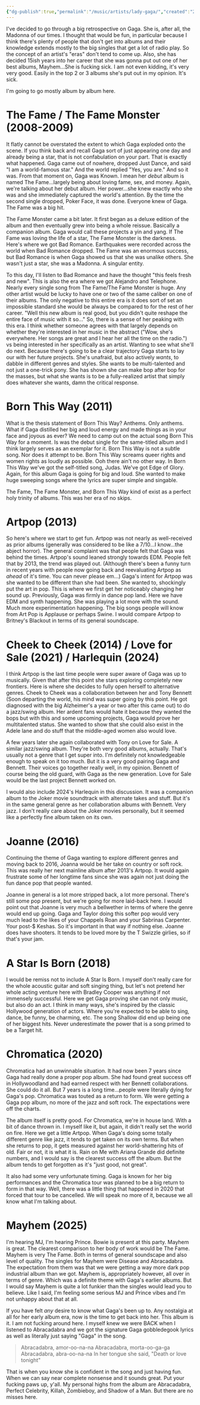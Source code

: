 ```yaml
---
{"dg-publish":true,"permalink":"/music/artists/lady-gaga/","created":"2025-01-29","updated":"2025-03-11"}
---
```



I've decided to go through a big retrospective on Gaga. She is, after all, the Madonna of our times. I thought that would be fun, in particular because I think there's plenty of people that don't get into albums and their knowledge extends mostly to the big singles that get a lot of radio play. So the concept of an artist's "eras" don't tend to come up. Also, she has decided 15ish years into her career that she was gonna put out one of her best albums, Mayhem...She is fucking sick. I am not even kidding, it's very very good. Easily in the top 2 or 3 albums she's put out in my opinion. It's sick.

I'm going to go mostly album by album here.

# The Fame / The Fame Monster (2008-2009)

It flatly cannot be overstated the extent to which Gaga exploded onto the scene. If you think back and recall Gaga sort of just appearing one day and already being a star, that is not confabulation on your part. That is exactly what happened. Gaga came out of nowhere, dropped Just Dance, and said "I am a world-famous star." And the world replied "Yes, you are." And so it was. From that moment on, Gaga was Known. I mean her *debut* album is named The Fame...largely being about loving fame, sex, and money. Again, we're talking about her debut album. Her power...she knew exactly who she was and she immediately captured the world's attention. By the time the second single dropped, Poker Face, it was done. Everyone knew of Gaga. The Fame was a big hit.

The Fame Monster came a bit later. It first began as a deluxe edition of the album and then eventually grew into being a whole reissue. Basically a companion album. Gaga would call these projects a yin and yang. If The Fame was loving the life of a star, The Fame Monster is the darkness. Here's where we got Bad Romance. Earthquakes were recorded across the world when Bad Romance dropped. The Fame was an enormous success, but Bad Romance is when Gaga showed us that she was unalike others. She wasn't just a star, she was a Madonna. A singular entity.

To this day, I'll listen to Bad Romance and have the thought "this feels fresh and new". This is also the era where we got Alejandro and Telephone. Nearly every single song from The Fame/The Fame Monster is huge. Any other artist would be lucky to have one or two of the same caliber on one of their albums. The only negative to this entire era is it does sort of set an impossible standard she would be always be compared to for the rest of her career. "Well this new album is real good, but you didn't quite reshape the entire face of music with it so..." So, there is a sense of her peaking with this era. I think whether someone agrees with that largely depends on whether they're interested in her music in the abstract ("Wow, she's everywhere. Her songs are great and I hear her all the time on the radio.") vs being interested in her specifically as an artist. Wanting to see what she'll do next. Because there's going to be a clear trajectory Gaga starts to lay our with her future projects. She's unafraid, but also actively *wants*, to dabble in different genres and styles. She wants to be multi-talented and not just a one-trick pony. She has shown she can make bop after bop for the masses, but what she wants is to be a fully-realized artist that simply does whatever she wants, damn the critical response.

# Born This Way (2011)

What is the thesis statement of Born This Way? Anthems. Only anthems. What if Gaga distilled her big and loud energy and made things as in your face and joyous as ever? We need to camp out on the actual song Born This Way for a moment. Is was the debut single for the same-titled album and I think largely serves as an exemplar for it. Born This Way is not a subtle song. Nor does it attempt to be. Born This Way screams queer rights and women rights as loudly as possible. Ooh there ain't no other way. In Born This Way we've got the self-titled song, Judas. We've got Edge of Glory. Again, for this album Gaga is going for big and loud. She wanted to make huge sweeping songs where the lyrics are super simple and singable.

The Fame, The Fame Monster, and Born This Way kind of exist as a perfect holy trinity of albums. This was her era of no skips.

# Artpop (2013)

So here's where we start to get fun. Artpop was not nearly as well-received as prior albums (generally was considered to be like a 7/10...I know...the abject horror). The general complaint was that people felt that Gaga was behind the times. Artpop's sound leaned strongly towards EDM. People felt that by 2013, the trend was played out. (Although there's been a funny turn in recent years with people now going back and reevaluating Artpop as *ahead* of it's time. You can never please em...) Gaga's intent for Artpop was she wanted to be different than she had been. She wanted to, shockingly put the art in pop. This is where we first get her noticeably changing her sound up. Previously, Gaga was firmly in dance pop land. Here we have EDM and synth happening. She was playing a lot more with the sound. Much more experimentation happening. The big songs people will know from Art Pop is Applause or perhaps Swine. I would compare Artpop to Britney's Blackout in terms of its general soundscape.

# Cheek to Cheek (2014) / Love for Sale (2021) / Harlequin (2024)

I think Artpop is the last time people were super aware of Gaga was up to musically. Given that after this point she stars exploring completely new frontiers. Here is where she decides to fully open herself to alternative genres. Cheek to Cheek was a collaboration between her and Tony Bennett (Soon departing the world, his mind was super going by this point. He got diagnosed with the big Alzheimer's a year or two after this came out) to do a jazz/swing album. Her ardent fans would hate it because they wanted the bops but with this and some upcoming projects, Gaga would prove her multitalented status. She wanted to show that she could also exist in the Adele lane and do stuff that the middle-aged women also would love.

A few years later she again collaborated with Tony on Love for Sale. A similar jazz/swing album. They're both very good albums, actually. That's usually not a genre that I get super into. I'm definitely not knowledgeable enough to speak on it too much. But it is a very good pairing Gaga and Bennett. Their voices go together really well, in my opinion. Bennett of course being the old guard, with Gaga as the new generation. Love for Sale would be the last project Bennett worked on.

I would also include 2024's Harlequin in this discussion. It was a companion album to the Joker movie soundtrack with alternate takes and stuff. But it's in the same general genre as her collaboration albums with Bennett. Very jazz. I don't really care about the Joker movies personally, but it seemed like a perfectly fine album taken on its own.

# Joanne (2016)

Continuing the theme of Gaga wanting to explore different genres and moving back to 2016, Joanna would be her take on country or soft rock. This was really her next mainline album after 2013's Artpop. It would again frustrate some of her longtime fans since she was again not just doing the fun dance pop that people wanted.

Joanne in general is a lot more stripped back, a lot more personal. There's still some pop present, but we're going for more laid-back here. I would point out that Joanne is very much a bellwether in terms of where the genre would end up going. Gaga and Taylor doing this softer pop would very much lead to the likes of your Chappels Roan and your Sabrinas Carpenter. Your post-$ Keshas. So it's important in that way if nothing else. Joanne does have shooters. It tends to be loved more by the T Swizzle girlies, so if that's your jam.

# A Star Is Born (2018)

I would be remiss not to include A Star Is Born. I myself don't really care for the whole acoustic guitar and soft singing thing, but let's not pretend her whole acting venture here with Bradley Cooper was anything if not immensely successful. Here we get Gaga proving she can not only music, but also do an act. I think in many ways, she's inspired by the classic Hollywood generation of actors. Where you're expected to be able to sing, dance, be funny, be charming, etc. The song Shallow did end up being one of her biggest hits. Never underestimate the power that is a song primed to be a Target hit.

# Chromatica (2020)

Chromatica had an unwinnable situation. It had now been 7 years since Gaga had really done a proper pop album. She had found great success off in Hollywoodland and had earned respect with her Bennett collaborations. She could do it all. But 7 years is a long time...people were literally dying for Gaga's pop. Chromatica was touted as a return to form. We were getting a Gaga pop album, no more of the jazz and soft rock. The expectations were off the charts.

The album itself is pretty good. For Chromatica, we're in house land. With a bit of dance thrown in. I myself like it, but again, it didn't really set the world on fire. Here we get a little Artpop. When Gaga's doing some totally different genre like jazz, it tends to get taken on its own terms. But when she returns to pop, it gets measured against her world-shattering hits of old. Fair or not, it is what it is. Rain on Me with Ariana Grande did definite numbers, and I would say is the clearest success off the album. But the album tends to get forgotten as it's "just good, not great".

It also had some very unfortunate timing. Gaga is known for her big performances and the Chromatica tour was planned to be a big return to form in that way. Well, there was a little thing that happened in 2020 that forced that tour to be cancelled. We will speak no more of it, because we all know what I'm talking about.

# Mayhem (2025)

I'm hearing MJ, I'm hearing Prince. Bowie is present at this party. Mayhem is great. The clearest comparison to her body of work would be The Fame. Mayhem is very The Fame. Both in terms of general soundscape and also level of quality. The singles for Mayhem were Disease and Abracadabra. The expectation from them was that we were getting a way more dark pop industrial album than we got. Mayhem is, appropriately however, all over in terms of genre. Which was a definite theme with Gaga's earlier albums. But I would say Mayhem is quite a lot funkier than the singles would lead you to believe. Like I said, I'm feeling some serious MJ and Prince vibes and I'm not unhappy about that at all.

If you have felt *any* desire to know what Gaga's been up to. Any nostalgia at all for her early album era, now is the time to get back into her. This album is it. I am not fucking around here. I myself knew we were BACK when I listened to Abracadabra and we got the signature Gaga gobbledegook lyrics  as well as literally just saying "Gaga" in the song.

> Abracadabra, amor-oo-na-na
> Abracadabra, morta-oo-ga-ga
> Abracadabra, abra-oo-na-na
> In her tongue she said, "Death or love tonight"

That is when you know she is confident in the song and just having fun. When we can say near complete nonsense and it sounds great. Put your fucking paws up, y'all. My personal highs from the album are Abracadabra, Perfect Celebrity, Killah, Zombieboy, and Shadow of a Man. But there are no misses here.
